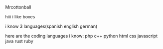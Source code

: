 Mrcottonball

hiii i like boxes

i know 3 languages(spanish english german)

here are the coding languages i know:
php
c++
python
html
css
javascript
java
rust
ruby

<!---
mrcottonball/mrcottonball is a ✨ special ✨ repository because its `README.md` (this file) appears on your GitHub profile.
You can click the Preview link to take a look at your changes.
--->
